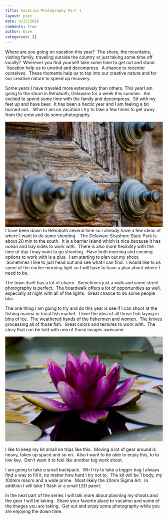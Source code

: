 ```yaml
---
title: Vacation Photography Part 1
layout: post
date: 4/23/2018
comments: true
author: Dave
categories: []
---
```

Where are you going on vacation this year?  The shore, the mountains, visiting family, traveling outside the country or just taking some time off locally?  Wherever you find yourself take some time to get out and shoot.  Vacation help us to unwind and decompress.  A chance to recenter ourselves.  These moments help us to tap into our creative nature and for our creative nature to speed up recovery.

Some years I have traveled more extensively than others.  This yearI am going to the shore in Rehoboth, Delaware for a week this summer.  Am excited to spend some time with the family and decompress.  Sit with my feet up and have beer.  It has been a hectic year and I am feeling a bit burned out.   When I am on vacation I try to take a few times to get away from the crew and do some photography.

![Details on the door of a Medieval church in Toledo, Spain.](/uploads/2018/04/22/3810_2.jpg)I have been down to Rehoboth several time so I already have a few ideas of where I want to do some shooting.   The Delaware Seashore State Park is about 20 min to the south.  It is a barrier island which is nice because it has ocean and bay sides to work with.  There is also more flexibility with the time of day I may want to go shooting.  Have both morning and evening options to work with is a plus.  I am starting to plan out my shoot.  Sometimes I like to just head out and see what I can find.  I would like to us some of the earlier morning light so I will have to have a plan about where I need to be.

The town itself has a lot of charm.  Sometimes just a walk and some street photography is perfect.  The boardwalk offers a lot of opportunities as well, especially at night with all of the lights.  Great chance to do some people blur.

The one thing I am going to try and do this year is see if I can shoot at the fishing marina or local fish market.  I love the idea of all those fish laying in bins of ice.  The weathered hands of the fishermen and women.  The knives processing all of those fish.  Great colors and textures to work with.  The story that can be told with one of those images awesome.

![A Lilly I can across in an amazing little public garden I came across in Madrid, Spain. ](/uploads/2018/04/22/3810.jpg)

I like to keep my kit small on trips like this.  Moving a lot of gear around is heavy, takes up space and so on.  Also I want to be able to enjoy this, to to low key.  Don’t want it to feel like another big work shoot.

I am going to take a small backpack.  Wh I try to take a bigger bag I always find a way to fill it, no matter how hard I try not to.  The kit will be 1 body, my 100mm macro and a wide prime.  Most likely the 20mm Sigma Art.  In addition I will take 1 flash or a small LED panel.

In the next part of the series I will talk more about planning my shoots and the gear I will be taking.  Share your favorite place to vacation and some of the images you are taking.  Get out and enjoy some photography while you are enjoying the down time.
